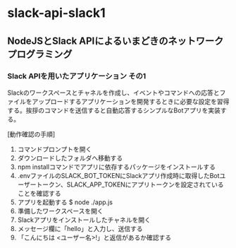 # slack-api-slack1

## NodeJSとSlack APIによるいまどきのネットワークプログラミング

### Slack APIを用いたアプリケーション その1

Slackのワークスペースとチャネルを作成し、イベントやコマンドへの応答とファイルをアップロードするアプリケーションを開発するときに必要な設定を習得する。挨拶のコマンドを送信すると自動応答するシンプルなBotアプリを実装する。

[動作確認の手順]

1. コマンドプロンプトを開く
1. ダウンロードしたフォルダへ移動する
1. npm installコマンドでアプリに依存するパッケージをインストールする
1. .envファイルのSLACK_BOT_TOKENにSlackアプリ作成時に取得したBotユーザートークン、SLACK_APP_TOKENにアプリトークンを設定されていることを確認する
1. アプリを起動する
    $ node ./app.js
1. 準備したワークスペースを開く
1. Slackアプリをインストールしたチャネルを開く
1. メッセージ欄に「hello」と入力し、送信する
1. 「こんにちは <ユーザー名>!」と返信があるか確認する
